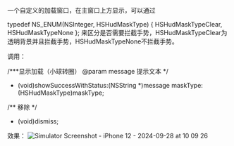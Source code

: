 一个自定义的加载窗口，在主窗口上方显示，可以通过


typedef NS_ENUM(NSInteger, HSHudMaskType) {
    HSHudMaskTypeClear,
    HSHudMaskTypeNone
};
来区分是否需要拦截手势，HSHudMaskTypeClear为透明背景并且拦截手势，HSHudMaskTypeNone不拦截手势。

调用：


/***显示加载（小球转圈）
 @param message 提示文本
 */
+ (void)showSuccessWithStatus:(NSString *)message maskType:(HSHudMaskType)maskType;



/**
移除
*/
+ (void)dismiss;


效果：
![Simulator Screenshot - iPhone 12 - 2024-09-28 at 10 09 26](https://github.com/user-attachments/assets/b70d2195-fd0b-435f-b73b-73cff1e5045f)
